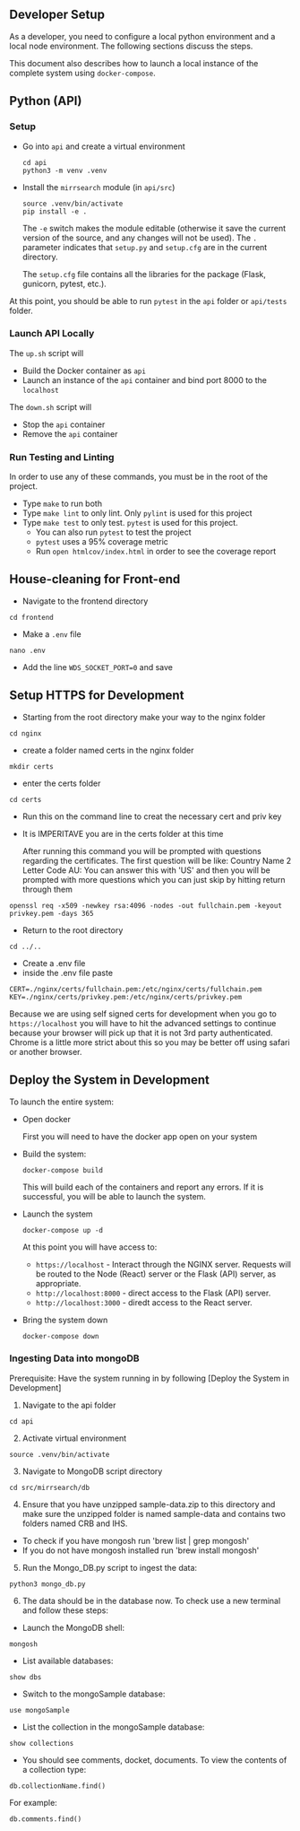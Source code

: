 ## Developer Setup

As a developer, you need to configure a local python environment and a local
node environment.  The following sections discuss the steps.

This document also describes how to launch a local instance of the complete system using `docker-compose`.


## Python (API)

### Setup

* Go into `api` and create a virtual environment

  ```
  cd api
  python3 -m venv .venv
  ```

* Install the `mirrsearch` module (in `api/src`)  

  ```
  source .venv/bin/activate
  pip install -e .
  ```

  The `-e` switch makes the module editable (otherwise it save the current version
  of the source, and any changes will not be used).  The `.` parameter indicates
  that `setup.py` and `setup.cfg` are in the current directory.

  The `setup.cfg` file contains all the libraries for the package (Flask, gunicorn, pytest, etc.).


At this point, you should be able to run `pytest` in the `api` folder or `api/tests` folder.

### Launch API Locally

The `up.sh` script will

* Build the Docker container as `api`
* Launch an instance of the `api` container and bind port 8000 to the `localhost`

The `down.sh` script will

* Stop the `api` container
* Remove the `api` container

### Run Testing and Linting

In order to use any of these commands, you must be in the root of the project.

* Type `make` to run both
* Type `make lint` to only lint. Only `pylint` is used for this project
* Type `make test` to only test. `pytest` is used for this project. 
  * You can also run `pytest` to test the project
  * `pytest` uses a 95% coverage metric
  * Run `open htmlcov/index.html` in order to see the coverage report

## House-cleaning for Front-end

* Navigate to the frontend directory

```
cd frontend
```

* Make a `.env` file

```
nano .env
```

* Add the line `WDS_SOCKET_PORT=0` and save

## Setup HTTPS for Development

* Starting from the root directory make your way to the nginx folder

```
cd nginx
```

* create a folder named certs in the nginx folder

```
mkdir certs
```

* enter the certs folder

```
cd certs
```

* Run this on the command line to creat the necessary cert and priv key
* It is IMPERITAVE you are in the certs folder at this time

  After running this command you will be prompted with questions regarding
  the certificates. The first question will be like:
  Country Name 2 Letter Code AU: 
  You can answer this with 'US' and then you will be prompted with
  more questions which you can just skip by hitting return through them

```
openssl req -x509 -newkey rsa:4096 -nodes -out fullchain.pem -keyout privkey.pem -days 365
```

* Return to the root directory

```
cd ../..
```

* Create a .env file
* inside the .env file paste

```
CERT=./nginx/certs/fullchain.pem:/etc/nginx/certs/fullchain.pem
KEY=./nginx/certs/privkey.pem:/etc/nginx/certs/privkey.pem
```

Because we are using self signed certs for development when you go to 
`https://localhost` you will have to hit the advanced settings to continue
because your browser will pick up that it is not 3rd party authenticated.
Chrome is a little more strict about this so you may be better off using
safari or another browser. 

## Deploy the System in Development

To launch the entire system:

* Open docker
  
  First you will need to have the docker app open on your system
  
* Build the system:

  ```
  docker-compose build
  ```

  This will build each of the containers and report any errors.  If it is successful, you will be able to launch the system.

* Launch the system

  ```
  docker-compose up -d
  ```

  At this point you will have access to:

  * `https://localhost` - Interact through the NGINX server.  Requests will be routed to the Node (React) server or the Flask (API) server, as appropriate.
  * `http://localhost:8000` - direct access to the Flask (API) server.
  * `http://localhost:3000` - diredt access to the React server.

* Bring the system down

  ```
  docker-compose down
  ```


### Ingesting Data into mongoDB

Prerequisite: Have the system running in by following [Deploy the System in Development]

1. Navigate to the api folder
```
cd api
```

2. Activate virtual environment
```
source .venv/bin/activate
```

3. Navigate to MongoDB script directory
```
cd src/mirrsearch/db
```

4.  Ensure that you have unzipped sample-data.zip to this directory and make sure the unzipped folder is named sample-data and contains two folders named CRB and IHS.
  
  - To check if you have mongosh run 'brew list | grep mongosh'
  - If you do not have mongosh installed run 'brew install mongosh'

5. Run the Mongo_DB.py script to ingest the data:
```
python3 mongo_db.py
```
6. The data should be in the database now. To check use a new terminal and follow these steps:

  - Launch the MongoDB shell:
```
mongosh
```
  - List available databases:
```
show dbs
```
  - Switch to the mongoSample database:
```
use mongoSample
```

  - List the collection in the mongoSample database:
```
show collections
```

  - You should see comments, docket, documents. To view the contents of a collection type:
```
db.collectionName.find()
```
  For example:
```
db.comments.find()
```
